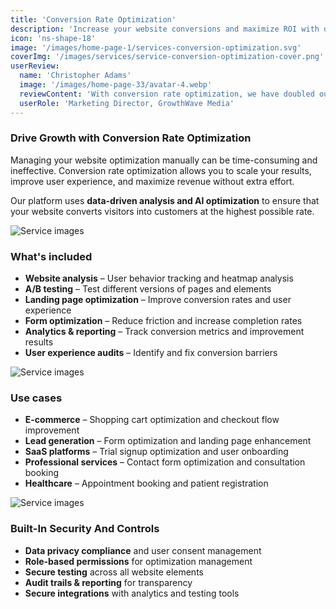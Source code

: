 ```yaml
---
title: 'Conversion Rate Optimization'
description: 'Increase your website conversions and maximize ROI with data-driven optimization strategies and A/B testing.'
icon: 'ns-shape-18'
image: '/images/home-page-1/services-conversion-optimization.svg'
coverImg: '/images/services/service-conversion-optimization-cover.png'
userReview:
  name: 'Christopher Adams'
  image: '/images/home-page-33/avatar-4.webp'
  reviewContent: 'With conversion rate optimization, we have doubled our website conversions while cutting bounce rates in half. It has become a vital part of our growth strategy.'
  userRole: 'Marketing Director, GrowthWave Media'
---
```


### Drive Growth with Conversion Rate Optimization

Managing your website optimization manually can be time-consuming and ineffective. Conversion rate optimization allows you to scale your results, improve user experience, and maximize revenue without extra effort.

Our platform uses **data-driven analysis and AI optimization** to ensure that your website converts visitors into customers at the highest possible rate.

![Service images](/images/services/service-details-1.png)

### What's included

- **Website analysis** – User behavior tracking and heatmap analysis
- **A/B testing** – Test different versions of pages and elements
- **Landing page optimization** – Improve conversion rates and user experience
- **Form optimization** – Reduce friction and increase completion rates
- **Analytics & reporting** – Track conversion metrics and improvement results
- **User experience audits** – Identify and fix conversion barriers

![Service images](/images/services/service-details-2.png)

### Use cases

- **E-commerce** – Shopping cart optimization and checkout flow improvement
- **Lead generation** – Form optimization and landing page enhancement
- **SaaS platforms** – Trial signup optimization and user onboarding
- **Professional services** – Contact form optimization and consultation booking
- **Healthcare** – Appointment booking and patient registration

![Service images](/images/services/service-details-3.jpg)

### Built-In Security And Controls

- **Data privacy compliance** and user consent management
- **Role-based permissions** for optimization management
- **Secure testing** across all website elements
- **Audit trails & reporting** for transparency
- **Secure integrations** with analytics and testing tools
